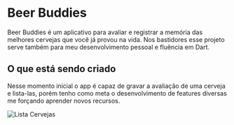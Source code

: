# Beer Buddies

Beer Buddies é um aplicativo para avaliar e registrar a memória das melhores cervejas que você já provou na vida. Nos
bastidores esse projeto serve também para meu desenvolvimento pessoal e fluência em Dart.

## O que está sendo criado

Nesse momento inicial o app é capaz de gravar a avaliação de uma cerveja e lista-las, porém tenho como meta o
desenvolvimento de features diversas me forçando aprender novos recursos.

![Lista Cervejas](https://i.imgur.com/nrdMqV8.png)